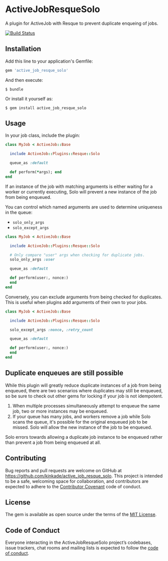 # ActiveJobResqueSolo

A plugin for ActiveJob with Resque to prevent duplicate enqueing of jobs.

[![Build Status](https://travis-ci.org/kinkade/active_job_resque_solo.svg?branch=master)](https://travis-ci.org/kinkade/active_job_resque_solo)

## Installation

Add this line to your application's Gemfile:

```ruby
gem 'active_job_resque_solo'
```

And then execute:

    $ bundle

Or install it yourself as:

    $ gem install active_job_resque_solo

## Usage

In your job class, include the plugin:

```ruby
class MyJob < ActiveJob::Base

  include ActiveJob::Plugins::Resque::Solo

  queue_as :default

  def perform(*args); end
end
```

If an instance of the job with matching arguments is either waiting for a worker or currently executing,
Solo will prevent a new instance of the job from being enqueued.

You can control which named arguments are used to determine uniqueness in the queue:

* `solo_only_args`
* `solo_except_args`

```ruby
class MyJob < ActiveJob::Base

  include ActiveJob::Plugins::Resque::Solo

  # Only compare "user" args when checking for duplicate jobs.
  solo_only_args :user

  queue_as :default

  def perform(user:, nonce:)
  end
end
```

Conversely, you can exclude arguments from being checked for duplicates.  This
is useful when plugins add arguments of their own to your jobs.

```ruby
class MyJob < ActiveJob::Base

  include ActiveJob::Plugins::Resque::Solo

  solo_except_args :nonce, :retry_count

  queue_as :default

  def perform(user:, nonce:)
  end
end
```

## Duplicate enqueues are still possible

While this plugin will greatly reduce duplicate instances of a job from being
enqueued, there are two scenarios where duplicates may still be enqueued,
so be sure to check out other gems for locking if your job is not idempotent.

1. When multiple processes simultaneously attempt to enqueue the same job, two or
more instances may be enqueued.
2. If your queue has many jobs, and workers remove a job while Solo scans
the queue, it's possible for the original enqueued job to be missed. Solo will allow
the new instance of the job to be enqueued.

Solo errors towards allowing a duplicate job instance to be enqueued rather than
prevent a job from being enqueued at all.

## Contributing

Bug reports and pull requests are welcome on GitHub at https://github.com/kinkade/active_job_resque_solo. This project is intended to be a safe, welcoming space for collaboration, and contributors are expected to adhere to the [Contributor Covenant](http://contributor-covenant.org) code of conduct.

## License

The gem is available as open source under the terms of the [MIT License](http://opensource.org/licenses/MIT).

## Code of Conduct

Everyone interacting in the ActiveJobResqueSolo project’s codebases, issue trackers, chat rooms and mailing lists is expected to follow the [code of conduct](https://github.com/kinkade/active_job_resque_solo/blob/master/CODE_OF_CONDUCT.md).
